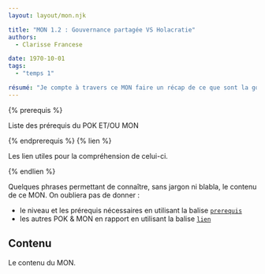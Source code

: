 ```yaml
---
layout: layout/mon.njk

title: "MON 1.2 : Gouvernance partagée VS Holacratie"
authors:
  - Clarisse Francese

date: 1970-10-01
tags: 
  - "temps 1"

résumé: "Je compte à travers ce MON faire un récap de ce que sont la gouvernance partagée et l’holacratie. L’entreprise où j’ai effectué mon stage de césure est passée de la première à la seconde juste avant mon stage et je veux mieux comprendre les différences entre ces 2 modèles et les raisons qui les ont poussés à changer de modèle de gouvernance."
---
```


{% prerequis %}

Liste des prérequis du POK ET/OU MON

{% endprerequis %}
{% lien %}

Les lien utiles pour la compréhension de celui-ci.

{% endlien %}

Quelques phrases permettant de connaître, sans jargon ni blabla, le contenu de ce MON. On oubliera pas de donner :

- le niveau et les prérequis nécessaires en utilisant la balise [`prerequis`](/cs/contribuer-au-site/#prerequis)
- les autres POK & MON en rapport en utilisant la balise [`lien`](/cs/contribuer-au-site/#lien)

## Contenu

Le contenu du MON.

